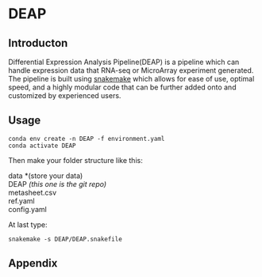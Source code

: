 # DEAP

## Introducton

Differential Expression Analysis Pipeline(DEAP) is a pipeline which can handle expression data that RNA-seq or MicroArray experiment generated. The pipeline is built using [snakemake](https://bitbucket.org/snakemake/snakemake/wiki/Home) which allows for ease of use, optimal speed, and a highly modular code that can be further added onto and customized by experienced users. 

## Usage
```{bash}
conda env create -n DEAP -f environment.yaml
conda activate DEAP
```
Then make your folder structure like this:  
 
data  *(store your data)  
DEAP *(this one is the git repo)*  
metasheet.csv  
ref.yaml  
config.yaml  

At last type:
```
snakemake -s DEAP/DEAP.snakefile
```

## Appendix

